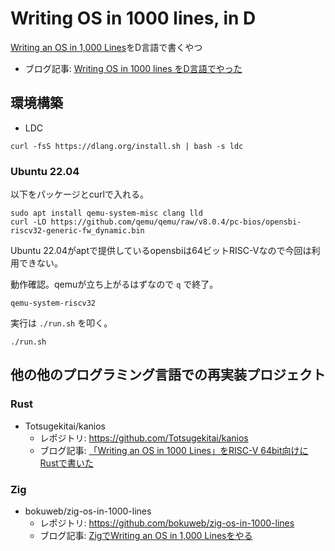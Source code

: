 # Writing OS in 1000 lines, in D

[Writing an OS in 1,000 Lines](https://operating-system-in-1000-lines.vercel.app/ja/welcome)をD言語で書くやつ

- ブログ記事: [Writing OS in 1000 lines をD言語でやった](https://kubo39.hatenablog.com/entry/2023/12/16/Writing_OS_in_1000_lines_%E3%82%92D%E8%A8%80%E8%AA%9E%E3%81%A7%E3%82%84%E3%81%A3%E3%81%9F)

## 環境構築

- LDC

```console
curl -fsS https://dlang.org/install.sh | bash -s ldc
```

### Ubuntu 22.04

以下をパッケージとcurlで入れる。

```console
sudo apt install qemu-system-misc clang lld
curl -LO https://github.com/qemu/qemu/raw/v8.0.4/pc-bios/opensbi-riscv32-generic-fw_dynamic.bin
```

Ubuntu 22.04がaptで提供しているopensbiは64ビットRISC-Vなので今回は利用できない。

動作確認。qemuが立ち上がるはずなので `q` で終了。

```console
qemu-system-riscv32
```

実行は `./run.sh` を叩く。

```console
./run.sh
```

## 他の他のプログラミング言語での再実装プロジェクト

### Rust

- Totsugekitai/kanios
  - レポジトリ: https://github.com/Totsugekitai/kanios
  - ブログ記事: [「Writing an OS in 1000 Lines」をRISC-V 64bit向けにRustで書いた](https://hanazonochateau.net/posts/prog/operating-system-in-1000-lines-rs/)

### Zig

- bokuweb/zig-os-in-1000-lines
  - レポジトリ: https://github.com/bokuweb/zig-os-in-1000-lines
  - ブログ記事: [ZigでWriting an OS in 1,000 Linesをやる](https://bokuweb.github.io/undefined/articles/20231121.html)
